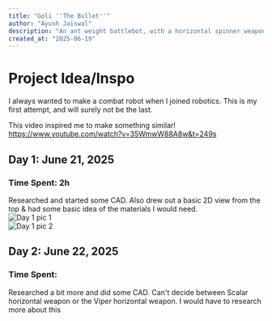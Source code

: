 ```yaml
---
title: "Goli ''The Bullet''"
author: "Ayush Jaiswal"
description: "An ant weight battlebot, with a horizontal spinner weapon"
created_at: "2025-06-19"
---
```


# Project Idea/Inspo
I always wanted to make a combat robot when I joined robotics. This is my first attempt, and will surely not be the last.

This video inspired me to make something similar! <br>
https://www.youtube.com/watch?v=35WmwW88A8w&t=249s 

## Day 1: June 21, 2025

### Time Spent: 2h
Researched and started some CAD. Also drew out a basic 2D view from the top & had some basic idea of the materials I would need. <br>
![Day 1 pic 1](https://github.com/user-attachments/assets/a1ccc151-1431-475e-b138-01aebd3c88b8)
<br>
![Day 1 pic 2](https://github.com/user-attachments/assets/a4174d4f-db63-42c6-aa68-16ba169ad71c)

## Day 2: June 22, 2025

### Time Spent: 
Researched a bit more and did some CAD. Can't decide between Scalar horizontal weapon or the Viper horizontal weapon. I would have to research more about this

